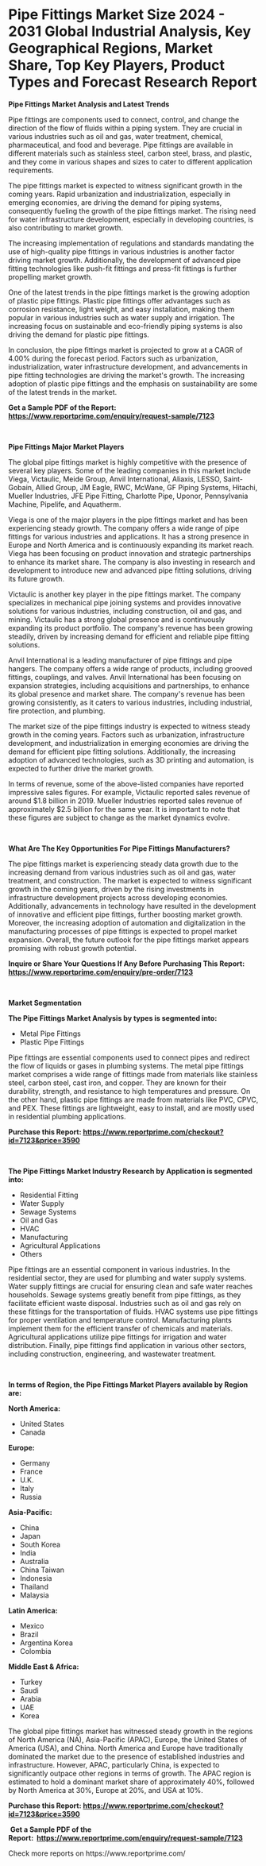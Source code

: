 <p><h1>Pipe Fittings Market Size 2024 - 2031 Global Industrial Analysis, Key Geographical Regions, Market Share, Top Key Players, Product Types and Forecast Research Report</h1></p><p><strong>Pipe Fittings Market Analysis and Latest Trends</strong></p>
<p><p>Pipe fittings are components used to connect, control, and change the direction of the flow of fluids within a piping system. They are crucial in various industries such as oil and gas, water treatment, chemical, pharmaceutical, and food and beverage. Pipe fittings are available in different materials such as stainless steel, carbon steel, brass, and plastic, and they come in various shapes and sizes to cater to different application requirements.</p><p>The pipe fittings market is expected to witness significant growth in the coming years. Rapid urbanization and industrialization, especially in emerging economies, are driving the demand for piping systems, consequently fueling the growth of the pipe fittings market. The rising need for water infrastructure development, especially in developing countries, is also contributing to market growth.</p><p>The increasing implementation of regulations and standards mandating the use of high-quality pipe fittings in various industries is another factor driving market growth. Additionally, the development of advanced pipe fitting technologies like push-fit fittings and press-fit fittings is further propelling market growth.</p><p>One of the latest trends in the pipe fittings market is the growing adoption of plastic pipe fittings. Plastic pipe fittings offer advantages such as corrosion resistance, light weight, and easy installation, making them popular in various industries such as water supply and irrigation. The increasing focus on sustainable and eco-friendly piping systems is also driving the demand for plastic pipe fittings.</p><p>In conclusion, the pipe fittings market is projected to grow at a CAGR of 4.00% during the forecast period. Factors such as urbanization, industrialization, water infrastructure development, and advancements in pipe fitting technologies are driving the market's growth. The increasing adoption of plastic pipe fittings and the emphasis on sustainability are some of the latest trends in the market.</p></p>
<p><strong>Get a Sample PDF of the Report:&nbsp; <a href="https://www.reportprime.com/enquiry/request-sample/7123">https://www.reportprime.com/enquiry/request-sample/7123</a></strong></p>
<p>&nbsp;</p>
<p><strong>Pipe Fittings Major Market Players</strong></p>
<p><p>The global pipe fittings market is highly competitive with the presence of several key players. Some of the leading companies in this market include Viega, Victaulic, Meide Group, Anvil International, Aliaxis, LESSO, Saint-Gobain, Allied Group, JM Eagle, RWC, McWane, GF Piping Systems, Hitachi, Mueller Industries, JFE Pipe Fitting, Charlotte Pipe, Uponor, Pennsylvania Machine, Pipelife, and Aquatherm.</p><p>Viega is one of the major players in the pipe fittings market and has been experiencing steady growth. The company offers a wide range of pipe fittings for various industries and applications. It has a strong presence in Europe and North America and is continuously expanding its market reach. Viega has been focusing on product innovation and strategic partnerships to enhance its market share. The company is also investing in research and development to introduce new and advanced pipe fitting solutions, driving its future growth.</p><p>Victaulic is another key player in the pipe fittings market. The company specializes in mechanical pipe joining systems and provides innovative solutions for various industries, including construction, oil and gas, and mining. Victaulic has a strong global presence and is continuously expanding its product portfolio. The company's revenue has been growing steadily, driven by increasing demand for efficient and reliable pipe fitting solutions.</p><p>Anvil International is a leading manufacturer of pipe fittings and pipe hangers. The company offers a wide range of products, including grooved fittings, couplings, and valves. Anvil International has been focusing on expansion strategies, including acquisitions and partnerships, to enhance its global presence and market share. The company's revenue has been growing consistently, as it caters to various industries, including industrial, fire protection, and plumbing.</p><p>The market size of the pipe fittings industry is expected to witness steady growth in the coming years. Factors such as urbanization, infrastructure development, and industrialization in emerging economies are driving the demand for efficient pipe fitting solutions. Additionally, the increasing adoption of advanced technologies, such as 3D printing and automation, is expected to further drive the market growth.</p><p>In terms of revenue, some of the above-listed companies have reported impressive sales figures. For example, Victaulic reported sales revenue of around $1.8 billion in 2019. Mueller Industries reported sales revenue of approximately $2.5 billion for the same year. It is important to note that these figures are subject to change as the market dynamics evolve.</p></p>
<p>&nbsp;</p>
<p><strong>What Are The Key Opportunities For Pipe Fittings Manufacturers?</strong></p>
<p><p>The pipe fittings market is experiencing steady data growth due to the increasing demand from various industries such as oil and gas, water treatment, and construction. The market is expected to witness significant growth in the coming years, driven by the rising investments in infrastructure development projects across developing economies. Additionally, advancements in technology have resulted in the development of innovative and efficient pipe fittings, further boosting market growth. Moreover, the increasing adoption of automation and digitalization in the manufacturing processes of pipe fittings is expected to propel market expansion. Overall, the future outlook for the pipe fittings market appears promising with robust growth potential.</p></p>
<p><strong>Inquire or Share Your Questions If Any Before Purchasing This Report: <a href="https://www.reportprime.com/enquiry/pre-order/7123">https://www.reportprime.com/enquiry/pre-order/7123</a></strong></p>
<p>&nbsp;</p>
<p><strong>Market Segmentation</strong></p>
<p><strong>The Pipe Fittings Market Analysis by types is segmented into:</strong></p>
<p><ul><li>Metal Pipe Fittings</li><li>Plastic Pipe Fittings</li></ul></p>
<p><p>Pipe fittings are essential components used to connect pipes and redirect the flow of liquids or gases in plumbing systems. The metal pipe fittings market comprises a wide range of fittings made from materials like stainless steel, carbon steel, cast iron, and copper. They are known for their durability, strength, and resistance to high temperatures and pressure. On the other hand, plastic pipe fittings are made from materials like PVC, CPVC, and PEX. These fittings are lightweight, easy to install, and are mostly used in residential plumbing applications.</p></p>
<p><strong>Purchase this Report:&nbsp;<a href="https://www.reportprime.com/checkout?id=7123&price=3590">https://www.reportprime.com/checkout?id=7123&price=3590</a></strong></p>
<p>&nbsp;</p>
<p><strong>The Pipe Fittings Market Industry Research by Application is segmented into:</strong></p>
<p><ul><li>Residential Fitting</li><li>Water Supply</li><li>Sewage Systems</li><li>Oil and Gas</li><li>HVAC</li><li>Manufacturing</li><li>Agricultural Applications</li><li>Others</li></ul></p>
<p><p>Pipe fittings are an essential component in various industries. In the residential sector, they are used for plumbing and water supply systems. Water supply fittings are crucial for ensuring clean and safe water reaches households. Sewage systems greatly benefit from pipe fittings, as they facilitate efficient waste disposal. Industries such as oil and gas rely on these fittings for the transportation of fluids. HVAC systems use pipe fittings for proper ventilation and temperature control. Manufacturing plants implement them for the efficient transfer of chemicals and materials. Agricultural applications utilize pipe fittings for irrigation and water distribution. Finally, pipe fittings find application in various other sectors, including construction, engineering, and wastewater treatment.</p></p>
<p>&nbsp;</p>
<p><strong>In terms of Region, the Pipe Fittings Market Players available by Region are:</strong></p>
<p>
    <p> <strong> North America: </strong>
        <ul>
            <li>United States</li>
            <li>Canada</li>
        </ul>
        </p> 
    <p> <strong> Europe: </strong>
        <ul>
            <li>Germany</li>
            <li>France</li>
            <li>U.K.</li>
            <li>Italy</li>
            <li>Russia</li>
        </ul>
        </p> 
    <p> <strong> Asia-Pacific: </strong>
        <ul>
            <li>China</li>
            <li>Japan</li>
            <li>South Korea</li>
            <li>India</li>
            <li>Australia</li>
            <li>China Taiwan</li>
            <li>Indonesia</li>
            <li>Thailand</li>
            <li>Malaysia</li>
        </ul>
        </p> 
    <p> <strong> Latin America: </strong>
        <ul>
            <li>Mexico</li>
            <li>Brazil</li>
            <li>Argentina Korea</li>
            <li>Colombia</li>
        </ul>
        </p> 
    <p> <strong> Middle East & Africa: </strong>
        <ul>
            <li>Turkey</li>
            <li>Saudi</li>
            <li>Arabia</li>
            <li>UAE</li>
            <li>Korea</li>
        </ul>
    </p>
    </p>
<p><p>The global pipe fittings market has witnessed steady growth in the regions of North America (NA), Asia-Pacific (APAC), Europe, the United States of America (USA), and China. North America and Europe have traditionally dominated the market due to the presence of established industries and infrastructure. However, APAC, particularly China, is expected to significantly outpace other regions in terms of growth. The APAC region is estimated to hold a dominant market share of approximately 40%, followed by North America at 30%, Europe at 20%, and USA at 10%.</p></p>
<p><strong>Purchase this Report: <a href="https://www.reportprime.com/checkout?id=7123&price=3590">https://www.reportprime.com/checkout?id=7123&price=3590</a></strong></p>
<p>&nbsp;<strong>Get a Sample PDF of the Report:&nbsp;&nbsp;<a href="https://www.reportprime.com/enquiry/request-sample/7123">https://www.reportprime.com/enquiry/request-sample/7123</a></strong></p>
<p><strong></strong></p>
<p>Check more reports on https://www.reportprime.com/</p>